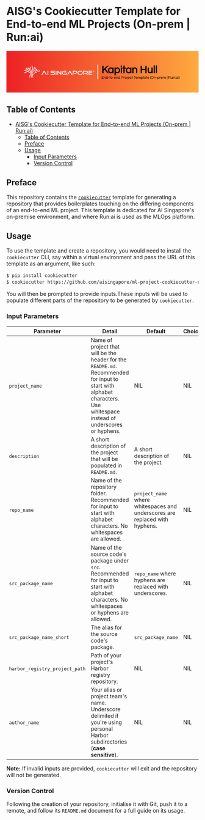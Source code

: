 # AISG's Cookiecutter Template for End-to-end ML Projects (On-prem | Run:ai)

![AI Singapore's Kapitan Hull EPTG Onprem Run:ai Banner](./assets/kapitan-hull-eptg-onprem-runai-banner.png)

## Table of Contents

- [AISG's Cookiecutter Template for End-to-end ML Projects (On-prem | Run:ai)](#aisgs-cookiecutter-template-for-end-to-end-ml-projects-on-prem--runai)
  - [Table of Contents](#table-of-contents)
  - [Preface](#preface)
  - [Usage](#usage)
    - [Input Parameters](#input-parameters)
    - [Version Control](#version-control)

## Preface

This repository contains the
[`cookiecutter`](https://cookiecutter.readthedocs.io/en/stable/)
template for generating a repository that provides boilerplates touching
on the differing components of an end-to-end ML project. This template
is dedicated for AI Singapore's on-premise environment, and where
Run:ai is used as the MLOps platform.

## Usage

To use the template and create a repository, you would need to install
the `cookiecutter` CLI, say within a virtual environment and pass the
URL of this template as an argument, like such:

```bash
$ pip install cookiecutter
$ cookiecutter https://github.com/aisingapore/ml-project-cookiecutter-onprem-runai
```

You will then be prompted to provide inputs.These inputs will be used to
populate different parts of the repository to be generated by
`cookiecutter`.

### Input Parameters

| Parameter                      | Detail                                                                                                                                                                  | Default                                                                     | Choices                                        |
|--------------------------------|-------------------------------------------------------------------------------------------------------------------------------------------------------------------------|-----------------------------------------------------------------------------|------------------------------------------------|
| `project_name`                 | Name of project that will be the header for the `README.md`. Recommended for input to start with alphabet characters. Use whitespace instead of underscores or hyphens. | NIL                                                                         | NIL                                            |
| `description`                  | A short description of the project that will be populated in `README.md`.                                                                                               | A short description of the project.                                         | NIL                                            |
| `repo_name`                    | Name of the repository folder. Recommended for input to start with alphabet characters. No whitespaces are allowed.                                                     | `project_name` where whitespaces and underscores are replaced with hyphens. | NIL                                            |
| `src_package_name`             | Name of the source code's package under `src`. Recommended for input to start with alphabet characters. No whitespaces or hyphens are allowed.                          | `repo_name` where hyphens are replaced with underscores.                    | NIL                                            |
| `src_package_name_short`       | The alias for the source code's package.                                                                                                                                | `src_package_name`                                                          | NIL                                            |
| `harbor_registry_project_path` | Path of your project's Harbor registry repository.                                                                                                                      | NIL                                                                         | NIL                                            |
| `author_name`                  | Your alias or project team's name. Underscore delimited if you're using personal Harbor subdirectories (__case sensitive__).                                            | NIL                                                                         | NIL                                            |

__Note:__ If invalid inputs are provided, `cookiecutter` will exit and
the repository will not be generated.

### Version Control

Following the creation of your repository,
initialise it with Git, push it to a
remote, and follow its
`README.md` document for a full guide on its usage.
